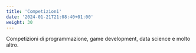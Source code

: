 ```yaml
---
title: 'Competizioni'
date: '2024-01-21T21:08:40+01:00'
weight: 30
---
```


Competizioni di programmazione, game development, data science e molto altro.

#